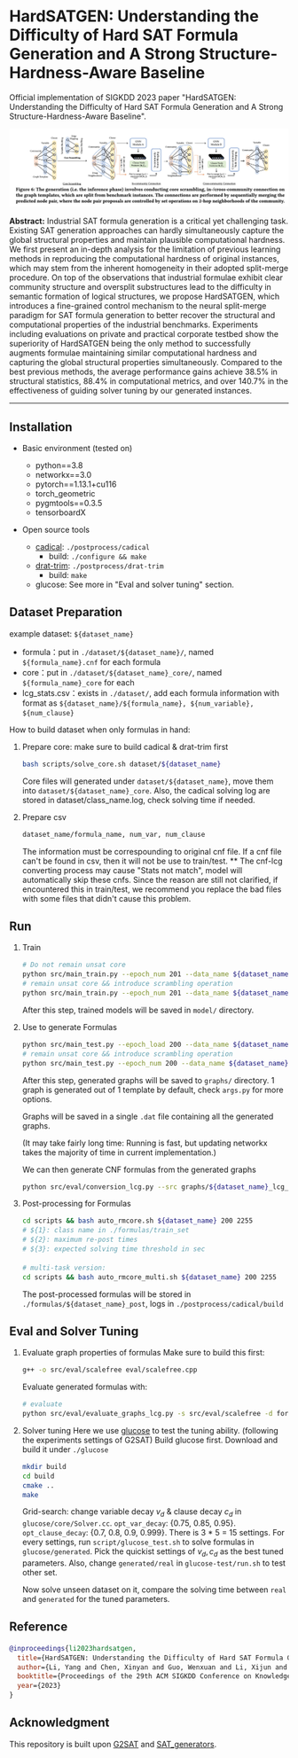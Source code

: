 # HardSATGEN: Understanding the Difficulty of Hard SAT Formula Generation and A Strong Structure-Hardness-Aware Baseline

Official implementation of SIGKDD 2023 paper "HardSATGEN: Understanding the Difficulty of Hard SAT Formula Generation and A Strong Structure-Hardness-Aware Baseline".

![image-20230603233325455](figures/gen.png)

**Abstract:** Industrial SAT formula generation is a critical yet challenging task. Existing SAT generation approaches can hardly simultaneously capture the global structural properties and maintain plausible computational hardness. We first present an in-depth analysis for the limitation of previous learning methods in reproducing the computational hardness of original instances, which may stem from the inherent homogeneity in their adopted split-merge procedure. On top of the observations that industrial formulae exhibit clear community structure and oversplit substructures lead to the difficulty in semantic formation of logical structures, we propose HardSATGEN, which introduces a fine-grained control mechanism to the neural split-merge paradigm for SAT formula generation to better recover the structural and computational properties of the industrial benchmarks. Experiments including evaluations on private and practical corporate testbed show the superiority of HardSATGEN being the only method to successfully augments formulae maintaining similar computational hardness and capturing the global structural properties simultaneously. Compared to the best previous methods, the average performance gains achieve 38.5% in structural statistics, 88.4\% in computational metrics, and over 140.7% in the effectiveness of guiding solver tuning by our generated instances.

---

## Installation

- Basic environment (tested on)
  - python==3.8
  - networkx==3.0
  - pytorch==1.13.1+cu116
  - torch_geometric
  - pygmtools==0.3.5
  - tensorboardX


- Open source tools
  - [cadical](https://github.com/arminbiere/cadical): `./postprocess/cadical`
    - build: `./configure && make`
  - [drat-trim](https://github.com/marijnheule/drat-trim): `./postprocess/drat-trim`
    - build: `make`
  - glucose: See more in "Eval and solver tuning" section.

## Dataset Preparation

example dataset: `${dataset_name}`

- formula：put in `./dataset/${dataset_name}/`, named `${formula_name}.cnf` for each formula
- core：put in `./dataset/${dataset_name}_core/`, named `${formula_name}_core` for each
- lcg_stats.csv：exists in `./dataset/`, add each formula information with format as `${dataset_name}/${formula_name}, ${num_variable}, ${num_clause}`

How to build dataset when only formulas in hand:

1. Prepare core: make sure to build cadical & drat-trim first

    ```bash
    bash scripts/solve_core.sh dataset/${dataset_name}
    ```

    Core files will generated under `dataset/${dataset_name}`, move them into `dataset/${dataset_name}_core`.
    Also, the cadical solving log are stored in dataset/class_name.log, check solving time if needed.

2. Prepare csv

    ```bash
    dataset_name/formula_name, num_var, num_clause
    ```

    The information must be correspounding to original cnf file.
    If a cnf file can't be found in csv, then it will not be use to train/test.
    ** The cnf-lcg converting process may cause "Stats not match", model will automatically skip these cnfs. Since the reason are still not clarified, if encountered this in train/test, we recommend you replace the bad files with some files that didn't cause this problem.

## Run

1. Train

    ```bash
    # Do not remain unsat core
    python src/main_train.py --epoch_num 201 --data_name ${dataset_name} --model GCN # SAGE; GCN
    # remain unsat core && introduce scrambling operation
    python src/main_train.py --epoch_num 201 --data_name ${dataset_name} --core_flag --model GCN # SAGE; GCN
    ```

    After this step, trained models will be saved in `model/` directory.

2. Use to generate Formulas

    ```bash
    python src/main_test.py --epoch_load 200 --data_name ${dataset_name} --model GCN # SAGE; GCN
    # remain unsat core && introduce scrambling operation
    python src/main_test.py --epoch_num 200 --data_name ${dataset_name} --core_flag --model GCN # SAGE; GCN
    ```

    After this step, generated graphs will be saved to `graphs/` directory. 1 graph is generated out of 1 template by default, check `args.py` for more options.

    Graphs will be saved in a single `.dat` file containing all the generated graphs.

    (It may take fairly long time: Running is fast, but updating networkx takes the majority of time in current implementation.)

    We can then generate CNF formulas from the generated graphs

    ```bash
    python src/eval/conversion_lcg.py --src graphs/${dataset_name}_lcg_GCN_coreTrue_alpha.dat --store-dir formulas/${dataset_name} --action=lcg2sat
    ```

3. Post-processing for Formulas

    ```bash
    cd scripts && bash auto_rmcore.sh ${dataset_name} 200 2255
    # ${1}: class name in ./formulas/train_set
    # ${2}: maximum re-post times
    # ${3}: expected solving time threshold in sec
    
    # multi-task version:
    cd scripts && bash auto_rmcore_multi.sh ${dataset_name} 200 2255
    ```

    The post-processed formulas will be stored in `./formulas/${dataset_name}_post`, logs in `./postprocess/cadical/build`


## Eval and Solver Tuning

1. Evaluate graph properties of formulas
    Make sure to build this first: 
    
    ```bash
    g++ -o src/eval/scalefree eval/scalefree.cpp
    ```
    Evaluate generated formulas with:
    ```bash
    # evaluate
    python src/eval/evaluate_graphs_lcg.py -s src/eval/scalefree -d formulas/${dataset_name}/ -o ${dataset_name}.csv
    ```
    
1. Solver tuning
    Here we use [glucose](https://github.com/wadoon/glucose) to test the tuning ability. (following the experiments settings of G2SAT)
    Build glucose first. Download and build it under `./glucose`

    ```bash
    mkdir build
    cd build
    cmake ..
    make
    ```

    Grid-search: change variable decay $v_d$ & clause decay $c_d$ in `glucose/core/Solver.cc`. `opt_var_decay`: {0.75, 0.85, 0.95}. `opt_clause_decay`: {0.7, 0.8, 0.9, 0.999}. There is 3 * 5 = 15 settings. For every settings, run `script/glucose_test.sh` to solve formulas in `glucose/generated`.
    Pick the quickist settings of $v_d, c_d$ as the best tuned parameters.
    Also, change `generated/real` in `glucose-test/run.sh` to test other set.

    Now solve unseen dataset on it, compare the solving time between `real` and `generated` for the tuned parameters.

## Reference

```bibtex
@inproceedings{li2023hardsatgen,
  title={HardSATGEN: Understanding the Difficulty of Hard SAT Formula Generation and A Strong Structure-Hardness-Aware Baseline},
  author={Li, Yang and Chen, Xinyan and Guo, Wenxuan and Li, Xijun and Luo, Wanqian and Huang, Junhua and Zhen, Hui-Ling and Yuan, Mingxuan and Yan, Junchi},
  booktitle={Proceedings of the 29th ACM SIGKDD Conference on Knowledge Discovery and Data Mining},
  year={2023}
}
```

## Acknowledgment

This repository is built upon [G2SAT](https://github.com/JiaxuanYou/G2SAT) and [SAT_generators](https://github.com/i4vk/SAT_generators). 
